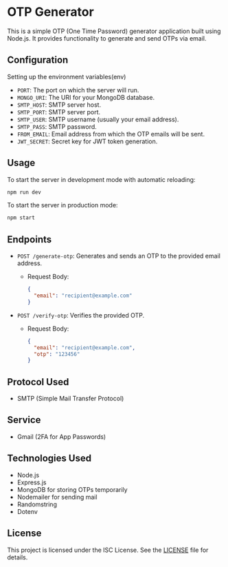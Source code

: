 # OTP Generator

This is a simple OTP (One Time Password) generator application built using Node.js. It provides functionality to generate and send OTPs via email.

## Configuration

Setting up the environment variables(env)

- `PORT`: The port on which the server will run.
- `MONGO_URI`: The URI for your MongoDB database.
- `SMTP_HOST`: SMTP server host.
- `SMTP_PORT`: SMTP server port.
- `SMTP_USER`: SMTP username (usually your email address).
- `SMTP_PASS`: SMTP password.
- `FROM_EMAIL`: Email address from which the OTP emails will be sent.
- `JWT_SECRET`: Secret key for JWT token generation.

## Usage

To start the server in development mode with automatic reloading:

```bash
npm run dev
```

To start the server in production mode:

```bash
npm start
```

## Endpoints

- `POST /generate-otp`: Generates and sends an OTP to the provided email address.

  - Request Body:

    ```json
    {
      "email": "recipient@example.com"
    }
    ```

- `POST /verify-otp`: Verifies the provided OTP.

  - Request Body:

    ```json
    {
      "email": "recipient@example.com",
      "otp": "123456"
    }
    ```

## Protocol Used
- SMTP (Simple Mail Transfer Protocol)

## Service
- Gmail (2FA for App Passwords)

## Technologies Used

- Node.js
- Express.js
- MongoDB for storing OTPs temporarily
- Nodemailer for sending mail
- Randomstring
- Dotenv

## License

This project is licensed under the ISC License. See the [LICENSE](LICENSE) file for details.
